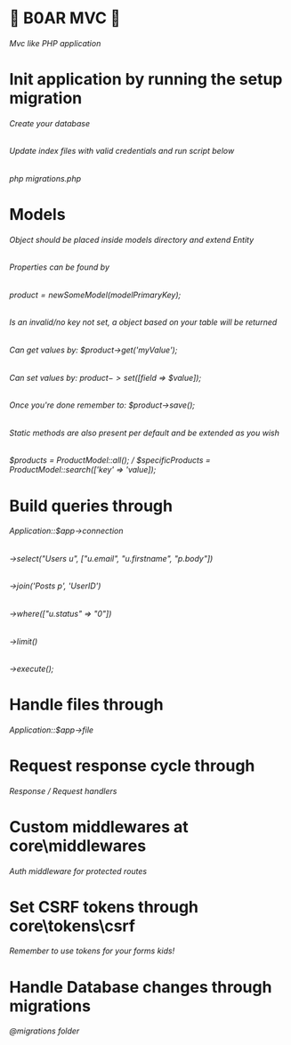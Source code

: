 # 🐗 B0AR MVC 🐗
###### Mvc like PHP application

# Init application by running the setup migration 
###### Create your database
###### Update index files with valid credentials and run script below
###### php migrations.php

# Models

###### Object should be placed inside models directory and extend Entity
###### Properties can be found by
###### $product = new SomeModel($modelPrimaryKey);
###### Is an invalid/no key not set, a object based on your table will be returned
###### Can get values by: $product->get('myValue');
###### Can set values by: $product->set([$field => $value]);
###### Once you're done remember to: $product->save();
###### Static methods are also present per default and be extended as you wish
###### $products = ProductModel::all(); / $specificProducts = ProductModel::search(['key' => 'value]);


# Build queries through 

###### Application::$app->connection
###### ->select("Users u", ["u.email", "u.firstname", "p.body"])
###### ->join('Posts p', 'UserID')
###### ->where(["u.status" => "0"])
###### ->limit()
###### ->execute();

# Handle files through 

###### Application::$app->file

# Request response cycle through 

###### Response / Request handlers

# Custom middlewares at core\middlewares

###### Auth middleware for protected routes

# Set CSRF tokens through core\tokens\csrf

###### Remember to use tokens for your forms kids!

# Handle Database changes through migrations

###### @migrations folder
